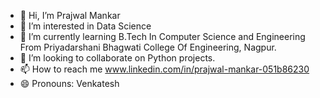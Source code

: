 - 👋 Hi, I’m Prajwal Mankar
- 👀 I’m interested in Data Science
- 🌱 I’m currently learning B.Tech In Computer Science and Engineering From Priyadarshani Bhagwati College Of Engineering, Nagpur.
- 💞️ I’m looking to collaborate on Python projects.
- 📫 How to reach me www.linkedin.com/in/prajwal-mankar-051b86230
- 😄 Pronouns: Venkatesh

<!---
Venkateshmankar/Venkateshmankar is a ✨ special ✨ repository because its `README.md` (this file) appears on your GitHub profile.
You can click the Preview link to take a look at your changes.
--->
